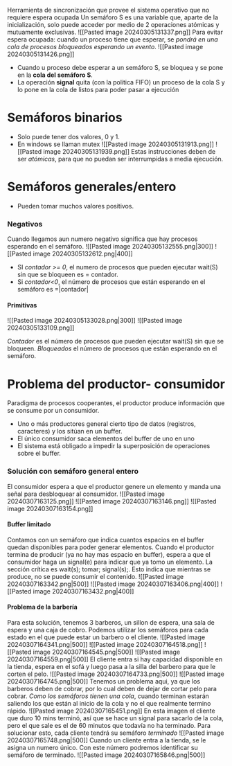 Herramienta de sincronización que provee el sistema operativo que no requiere espera ocupada
Un semáforo S es una variable que, aparte de la inicialización, solo puede acceder por medio de 2 operaciones atómicas y mutuamente exclusivas.
![[Pasted image 20240305131337.png]]
Para evitar espera ocupada: cuando un proceso tiene que esperar, se *pondrá en una cola de procesos bloqueados esperando un evento*.
![[Pasted image 20240305131426.png]]
- Cuando u proceso debe esperar a un semáforo S, se bloquea y se pone en la **cola del semáforo S**.
- La operación **signal** quita (con la política FIFO) un proceso de la cola S y lo pone en la cola de listos para poder pasar a ejecución

# Semáforos binarios
- Solo puede tener dos valores, 0 y 1.
- En windows se llaman mutex
![[Pasted image 20240305131913.png]]
![[Pasted image 20240305131939.png]]
Estas instrucciones deben de ser *atómicas*, para que no puedan ser interrumpidas a media ejecución.
# Semáforos generales/entero
- Pueden tomar muchos valores positivos.
### Negativos
Cuando llegamos aun numero negativo significa que hay procesos esperando en el semáforo.
![[Pasted image 20240305132555.png|300]]
![[Pasted image 20240305132612.png|400]]

- SI *contador >= 0*, el numero de procesos que pueden ejecutar wait(S) sin que se bloqueen es = contador.
- Si *contador<0*, el número de procesos que están esperando en el semáforo es =|contador| 
#### Primitivas
![[Pasted image 20240305133028.png|300]]
![[Pasted image 20240305133109.png]]

*Contador* es el número de procesos que pueden ejecutar wait(S) sin que se bloqueen.
*Bloqueados* el número de procesos que están esperando en el semáforo.

# Problema del productor- consumidor
Paradigma de procesos cooperantes, el productor produce información que se consume por un consumidor.
- Uno o más productores general cierto tipo de datos (registros, caracteres) y los sitúan en un buffer.
- El único consumidor saca elementos del buffer de uno en uno
- El sistema está obligado a impedir la superposición de operaciones sobre el buffer.
### Solución con semáforo general entero
El consumidor espera a que el productor genere un elemento y manda una señal para desbloquear al consumidor.
![[Pasted image 20240307163125.png]]
![[Pasted image 20240307163146.png]]
![[Pasted image 20240307163154.png]]
#### Buffer limitado
Contamos con un semáforo que indica cuantos espacios en el buffer quedan disponibles para poder generar elementos.
Cuando el productor termina de producir (ya no hay mas espacio en buffer), espera a que el consumidor haga un signal(e) para indicar que ya tomo un elemento.
La sección crítica es wait(s); tomar; signal(s);. Esto indica que mientras se produce, no se puede consumir el contenido.
![[Pasted image 20240307163342.png|500]]
![[Pasted image 20240307163406.png|400]]
![[Pasted image 20240307163432.png|400]]
#### Problema de la barbería
Para esta solución, tenemos 3 barberos, un sillon de espera, una sala de espera y una caja de cobro.
Podemos utilizar los semáforos para cada estado en el que puede estar un barbero o el cliente.
![[Pasted image 20240307164341.png|500]]
![[Pasted image 20240307164518.png]]
![[Pasted image 20240307164545.png|500]]
![[Pasted image 20240307164559.png|500]]
El cliente entra si hay capacidad disponible en la tienda, espera en el sofá y luego pasa a la silla del barbero para que le corten el pelo. 
![[Pasted image 20240307164733.png|500]]
![[Pasted image 20240307164745.png|500]]
Tenemos un problema aqui, ya que los barberos deben de cobrar, por lo cual deben de dejar de cortar pelo para cobrar. *Como los semáforos tienen una cola*, cuando terminan estarán saliendo los que están al inicio de la cola y no el que realmente termino rápido.
![[Pasted image 20240307165451.png]]
En esta imagen el cliente que duro 10 mins terminó, así que se hace un signal para sacarlo de la cola, pero el que sale es el de 60 minutos que todavía no ha terminado.
Para solucionar esto, cada cliente tendrá su semáforo *terminado*
![[Pasted image 20240307165748.png|500]]
Cuando un cliente entra a la tienda, se le asigna un numero único. Con este número podremos identificar su semáforo de terminado.
![[Pasted image 20240307165846.png|500]]

